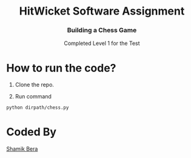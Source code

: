 <h1 align='center'> HitWicket Software Assignment </h1>
<h3 align='center'> Building a Chess Game </h3>
<p align='center'> Completed Level 1 for the Test </p>

# How to run the code?

1. Clone the repo.

2. Run command 

```bash
python dirpath/chess.py
```

# Coded By 
[Shamik Bera](https://github.com/shazm12)
